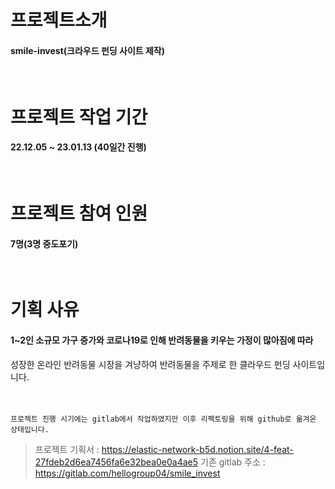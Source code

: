 # 프로젝트소개
#### smile-invest(크라우드 펀딩 사이트 제작)
<br/>

# 프로젝트 작업 기간
#### 22.12.05 ~ 23.01.13 (40일간 진행)
<br/>

# 프로젝트 참여 인원
#### 7명(3명 중도포기)
<br/>

# 기획 사유
#### 1~2인 소규모 가구 증가와 코로나19로 인해 반려동물을 키우는 가정이 많아짐에 따라 
성장한 온라인 반려동물 시장을 겨냥하여 반려동물을 주제로 한 클라우드 펀딩 사이트입니다.
<br/>
<br/>
<br/>
```
프로젝트 진행 시기에는 gitlab에서 작업하였지만 이후 리펙토링을 위해 github로 옮겨온 상태입니다.
```

> 프로젝트 기획서 : https://elastic-network-b5d.notion.site/4-feat-27fdeb2d6ea7456fa6e32bea0e0a4ae5
> 기존 gitlab 주소 : https://gitlab.com/hellogroup04/smile_invest
